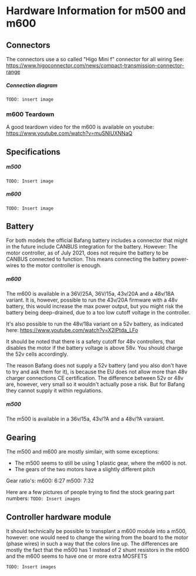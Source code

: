 # Hardware Information for m500 and m600

## Connectors

The connectors use a so called "Higo Mini f" connector for all wiring
See:
https://www.higoconnector.com/news/compact-transmission-connector-range


##### Connection diagram

`TODO: insert image`

### m600 Teardown

A good teardown video for the m600 is available on youtube:
https://www.youtube.com/watch?v=muSNIUXNNaQ


## Specifications

##### m500
`TODO: Insert image`


##### m600
`TODO: Insert image`


## Battery

For both models the official Bafang battery includes a connector that might in the future include CANBUS integration for the battery.
However: The motor controller, as of July 2021, does not require the battery to be CANBUS connected to function. This means connecting the battery power-wires to the motor controller is enough.

##### m600

The m600 is available in a 36V/25A, 36V/15a, 43v/20A and a 48v/18A variant.
It is, however, possible to run the 43v/20A firmware with a 48v battery, this would increase the max power output, but you might risk the battery being deep-drained, due to a too low cutoff voltage in the controller.

It's also possible to run the 48v/18a variant on a 52v battery, as indicated here:
https://www.youtube.com/watch?v=X2IPtda_LFo

It should be noted that there is a safety cutoff for 48v controllers, that disables the motor if the battery voltage is above 58v. You should charge the 52v cells accordingly.

The reason Bafang does not supply a 52v battery (and you also don't have to try and ask them for it), is because the EU does not allow more than 48v charger connections  CE certification.
The difference between 52v or 48v are, however, very small so it wouldn't actually pose a risk. But for Bafang they cannot supply it within regulations.

##### m500

The m500 is available in a 36v/15a, 43v/?A and a 48v/?A varaiant.


## Gearing

The m500 and m600 are mostly similair, with some exceptions:

- The m500 seems to still be using 1 plastic gear, where the m600 is not.
- The gears of the two motors have a slightly different pitch

Gear ratio's:
m600: 6:27
m500: 7:32

Here are a few pictures of people trying to find the stock gearing part numbers:
`TODO: Insert images`

## Controller hardware module

It should technically be possible to transplant a m600 module into a m500, however: one would need to change the wiring from the board to the motor (phase wires) in such a way that the colors line up.
The differences are mostly the fact that the m500 has 1 instead of 2 shunt resistors in the m600 and the m600 seems to have one or more extra MOSFETS

`TODO: Insert images`
